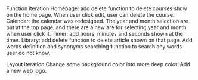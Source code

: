 # 
Function iteration
Homepage: add delete function to delete courses show on the home page. When user click edit, user can delete the course.
Calendar: the calendar was redesigned. The year and month selection are put at the top page, and there are a new are for selecting year and month when user click it.
Timer: add hours, minutes and seconds shown at the timer.
Library: add delete function to delete article shown on that page. Add words definition and synonyms searching function to search any words user do not know.

Layout iteration
Change some background color into more deep color.
Add a new web logo.
